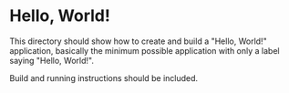 # Hello, World!

This directory should show how to create and build a "Hello, World!"
application, basically the minimum possible application with only a label
saying "Hello, World!".

Build and running instructions should be included.
